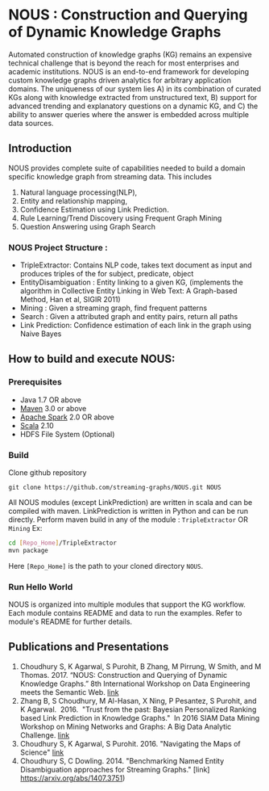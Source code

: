 # NOUS : Construction and Querying of Dynamic Knowledge Graphs
Automated construction of knowledge graphs (KG) remains an expensive technical challenge that 
is beyond the reach for most enterprises and academic institutions. 
NOUS is an end-to-end framework for developing custom knowledge graphs driven 
analytics for arbitrary application domains. 
The uniqueness of our system lies A) in its combination of curated KGs along with 
knowledge extracted from unstructured text, B) support for advanced trending and explanatory 
questions on a dynamic KG, and C) the ability to 
answer queries where the answer is embedded across multiple data sources.

## Introduction	
NOUS provides complete suite of capabilities needed to build a domain specific knowledge graph 
from streaming data. This includes 
1) Natural language processing(NLP), 
2) Entity and relationship mapping, 
3) Confidence Estimation using Link Prediction. 
4) Rule Learning/Trend Discovery using Frequent Graph Mining
5) Question Answering using Graph Search 

### NOUS Project Structure :

* TripleExtractor: Contains NLP code, takes text document as input 
and produces triples of the for
subject, predicate, object 
* EntityDisambiguation : Entity linking to a given KG, (implements the algorithm in 
Collective Entity Linking in Web Text: A Graph-based Method, Han et al, SIGIR 2011)  
* Mining : Given a streaming graph, find frequent patterns
* Search : Given a attributed graph and entity pairs, return all paths 
* Link Prediction: Confidence estimation of each link in the graph using Naive Bayes 

## How to build and execute NOUS:
### Prerequisites
* Java 1.7 OR above
* [Maven](https://maven.apache.org/install.html) 3.0 or above
* [Apache Spark](https://spark.apache.org/docs/latest/) 2.0 OR above
* [Scala](https://www.scala-lang.org/) 2.10
* HDFS File System (Optional)

### Build
 Clone github repository 

` git clone https://github.com/streaming-graphs/NOUS.git NOUS `

All NOUS modules (except LinkPrediction) are written in scala and can be compiled with maven. LinkPrediction is written in Python and can be run directly. Perform maven build in any of the module : `TripleExtractor` OR `Mining` Ex:
 
 ```bash
 cd [Repo_Home]/TripleExtractor
 mvn package
 ```
Here `[Repo_Home]` is the path to your cloned directory `NOUS`. 

### Run Hello World
NOUS is organized into multiple modules that support the KG workflow. Each module 
contains README and data to run the examples. Refer to module's README for further details.

## Publications and Presentations
1. Choudhury S, K Agarwal, S Purohit, B Zhang, M Pirrung, W Smith, and M Thomas.  2017. “NOUS: Construction and Querying of Dynamic Knowledge Graphs.” 8th International Workshop on Data Engineering meets the Semantic Web. [link](https://arxiv.org/abs/1606.02314)
2. Zhang B, S Choudhury, M Al-Hasan, X Ning, P Pesantez, S Purohit, and K Agarwal.  2016.  "Trust from the past: Bayesian Personalized Ranking based Link Prediction in Knowledge Graphs."  In 2016 SIAM Data Mining Workshop on Mining Networks and Graphs: A Big Data Analytic Challenge. [link](https://arxiv.org/abs/1601.03778)
3. Choudhury S, K Agarwal, S Purohit. 2016. "Navigating the Maps of Science" [link](https://www.slideshare.net/SutanayChoudhury/navigating-the-maps-of-science)
4. Choudhury S, C Dowling. 2014. "Benchmarking Named Entity Disambiguation approaches for Streaming Graphs." [link] https://arxiv.org/abs/1407.3751)
